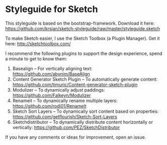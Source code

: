 # Styleguide for Sketch

This styleguide is based on the bootstrap-framework. Download it here: https://github.com/krsjan/sketch-styleguide/raw/master/styleguide.sketch

To make Sketch easier, I use the Sketch Toolbox (a Plugin Manager). Get it here: http://sketchtoolbox.com/

I recommend the following plugins to support the design experience, spend a minute to get to know them:

1. Basealign – For vertically aligning text: https://github.com/abynim/BaseAlign
2. Content Generator Sketch Plugin – To automatically generate content: https://github.com/timuric/Content-generator-sketch-plugin
3. Modulizer – To dynamically adjust paddings: https://github.com/Falkeyn/Modulizer
4. Renameit – To dynamically rename multiple layers: https://github.com/rodi01/RenameIt
5. Sketch Sort Layers – To dynamically sort content based on properties: https://github.com/getflourish/Sketch-Sort-Layers
6. Sketchdistributor – To dynamically distribute content horizontally or vertically: https://github.com/PEZ/SketchDistributor

If you have any comments or ideas for improvement, open an issue.


